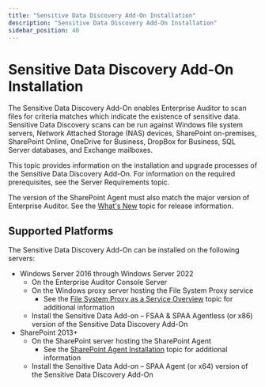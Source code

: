 ```yaml
---
title: "Sensitive Data Discovery Add-On Installation"
description: "Sensitive Data Discovery Add-On Installation"
sidebar_position: 40
---
```


# Sensitive Data Discovery Add-On Installation

The Sensitive Data Discovery Add-On enables Enterprise Auditor to scan files for criteria matches
which indicate the existence of sensitive data. Sensitive Data Discovery scans can be run against
Windows file system servers, Network Attached Storage (NAS) devices, SharePoint on-premises,
SharePoint Online, OneDrive for Business, DropBox for Business, SQL Server databases, and Exchange
mailboxes.

This topic provides information on the installation and upgrade processes of the Sensitive Data
Discovery Add-On. For information on the required prerequisites, see the Server Requirements topic.

The version of the SharePoint Agent must also match the major version of Enterprise Auditor. See the
[What's New](/docs/accessanalyzer/11.6/whatsnew.md) topic for release
information.

## Supported Platforms

The Sensitive Data Discovery Add-On can be installed on the following servers:

- Windows Server 2016 through Windows Server 2022
    - On the Enterprise Auditor Console Server
    - On the Windows proxy server hosting the File System Proxy service
        - See the
          [File System Proxy as a Service Overview](/docs/accessanalyzer/11.6/install/filesystemproxy/overview.md)
          topic for additional information
    - Install the Sensitive Data Add-on – FSAA & SPAA Agentless (or x86) version of the Sensitive
      Data Discovery Add-On
- SharePoint 2013+
    - On the SharePoint server hosting the SharePoint Agent
        - See the
          [SharePoint Agent Installation](/docs/accessanalyzer/11.6/install/sharepointagent/overview.md)
          topic for additional information
    - Install the Sensitive Data Add-on – SPAA Agent (or x64) version of the Sensitive Data
      Discovery Add-On
